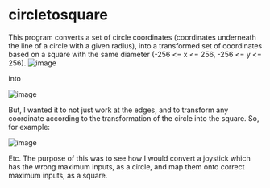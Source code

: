 # circletosquare
This program converts a set of circle coordinates (coordinates underneath the line of a circle with a given radius), into a transformed set of coordinates based on a square with the same diameter (-256 <= x <= 256, -256 <= y <= 256). 
![image](https://github.com/user-attachments/assets/319a916e-778a-42ba-b127-6295ca7e0d90)


into

![image](https://github.com/user-attachments/assets/c2aacef0-a04f-4693-b1ab-e1921729197c)

But, I wanted it to not just work at the edges, and to transform any coordinate according to the transformation of the circle into the square. So, for example:

![image](https://github.com/user-attachments/assets/22729cd1-938f-40d9-a6b7-b992bd3f940b)


Etc. The purpose of this was to see how I would convert a joystick which has the wrong maximum inputs, as a circle, and map them onto correct maximum inputs, as a square.
